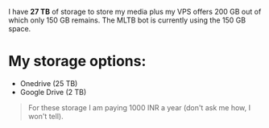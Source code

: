 I have **27 TB** of storage to store my media plus my VPS offers 200 GB out of which only 150 GB remains. The MLTB bot is currently using the 150 GB space.

# My storage options:
- Onedrive (25 TB)
- Google Drive (2 TB)

> For these storage I am paying 1000 INR a year (don't ask me how, I won't tell).
